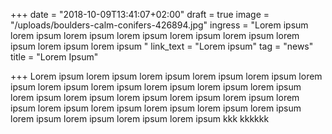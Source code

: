 +++
date = "2018-10-09T13:41:07+02:00"
draft = true
image = "/uploads/boulders-calm-conifers-426894.jpg"
ingress = "Lorem ipsum lorem ipsum lorem ipsum lorem ipsum lorem ipsum lorem ipsum lorem ipsum lorem ipsum lorem ipsum "
link_text = "Lorem ipsum"
tag = "news"
title = "Lorem Ipsum"

+++
Lorem ipsum lorem ipsum lorem ipsum lorem ipsum lorem ipsum lorem ipsum lorem ipsum lorem ipsum lorem ipsum lorem ipsum lorem ipsum lorem ipsum lorem ipsum lorem ipsum lorem ipsum lorem ipsum lorem ipsum lorem ipsum lorem ipsum lorem ipsum lorem ipsum lorem ipsum lorem ipsum lorem ipsum lorem ipsum lorem ipsum kkk kkkkkk